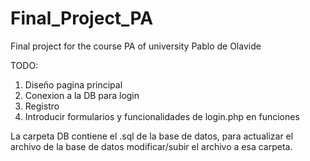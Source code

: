 # Final_Project_PA
Final project for the course PA of university Pablo de Olavide

TODO:

1. Diseño pagina principal
2. Conexion a la DB para login
3. Registro
4. Introducir formularios y funcionalidades de login.php en funciones

La carpeta DB contiene el .sql de la base de datos, para actualizar el archivo de la base de datos modificar/subir el archivo a esa carpeta.
